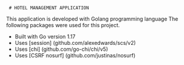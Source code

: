      # HOTEL MANAGEMENT APPLICATION

This application is developed with Golang programming language The following packages were used for this project.

- Built with Go version 1.17
- Uses [session]  (github.com/alexedwards/scs/v2)
- Uses [chi] (github.com/go-chi/chi/v5)
- Uses [CSRF nosurf] (github.com/justinas/nosurf)  